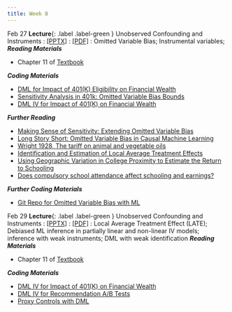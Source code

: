 ```yaml
---
title: Week 8
---
```


Feb 27
**Lecture**{: .label .label-green } Unobserved Confounding and Instruments
  : [[PPTX]](https://github.com/stanford-msande228/winter24/raw/main/assets/presentations/MSANDE228_Lecture14_Unobserved_Confounding.pptx)
  : [[PDF]](https://github.com/stanford-msande228/winter24/raw/main/assets/presentations/MSANDE228_Lecture14_Unobserved_Confounding.pdf)
: Omitted Variable Bias; Instrumental variables;
***Reading Materials***
- Chapter 11 of [Textbook](https://canvas.stanford.edu/courses/184879/files/)
  
***Coding Materials***
- [DML for Impact of 401(K) Eligibility on Financial Wealth](https://colab.research.google.com/github/CausalAIBook/MetricsMLNotebooks/blob/main/CM4/python-dml-401k.ipynb)
- [Sensitivity Analysis in 401k: Omitted Variable Bias Bounds](https://colab.research.google.com/github/stanford-msande228/winter24/blob/main/assets/code/python-dml-401k-Sensitivity.ipynb)
- [DML IV for Impact of 401(K) on Financial Wealth](https://colab.research.google.com/github/stanford-msande228/winter24/blob/main/assets/code/python-dml-401k-IV.ipynb)
  
***Further Reading***
- [Making Sense of Sensitivity: Extending Omitted Variable Bias](https://carloscinelli.com/files/Cinelli%20and%20Hazlett%20(2020)%20-%20Making%20Sense%20of%20Sensitivity.pdf)
- [Long Story Short: Omitted Variable Bias in Causal Machine Learning](https://arxiv.org/abs/2112.13398)
- [Wright 1928, The tariff on animal and vegetable oils](https://scholar.harvard.edu/files/stock/files/tariff_appendixb.pdf)
- [Identification and Estimation of Local Average Treatment Effects](https://www.jstor.org/stable/2951620)
- [Using Geographic Variation in College Proximity to Estimate the Return to Schooling](https://www.nber.org/papers/w4483)
- [Does compulsory school attendance affect schooling and earnings?](https://www.jstor.org/stable/2937954)
  
***Further Coding Materials***
- [Git Repo for Omitted Variable Bias with ML](https://colab.research.google.com/github/vsyrgkanis/omvb)

Feb 29
**Lecture**{: .label .label-green } Unobserved Confounding and Instruments
  : [[PPTX]](https://github.com/stanford-msande228/winter24/raw/main/assets/presentations/MSANDE228_Lecture15_Unobserved_Confounding_and_Instruments.pptx)
  : [[PDF]](https://github.com/stanford-msande228/winter24/raw/main/assets/presentations/MSANDE228_Lecture15_Unobserved_Confounding_and_Instruments.pdf)
: Local Average Treatment Effect (LATE); Debiased ML inference in partially linear and non-linear IV models; inference with weak instruments; DML with weak identification
***Reading Materials***
- Chapter 11 of [Textbook](https://canvas.stanford.edu/courses/184879/files/)
  
***Coding Materials***
- [DML IV for Impact of 401(K) on Financial Wealth](https://colab.research.google.com/github/CausalAIBook/MetricsMLNotebooks/blob/main/CM4/python-dml-401k-IV.ipynb)
- [DML IV for Recommendation A/B Tests](https://colab.research.google.com/github/stanford-msande228/winter24/blob/main/assets/code/Case%20Study%20-%20Recommendation%20AB%20Testing%20at%20An%20Online%20Travel%20Company.ipynb#Get-Causal-Effects-with-EconML.ipynb)
- [Proxy Controls with DML](https://colab.research.google.com/github/stanford-msande228/winter24/blob/main/assets/code/Proxy_Controls.ipynb)
